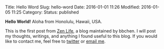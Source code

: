 Title: Hello Word
Slug: hello-word
Date: 2016-01-01 11:26
Modified: 2016-01-05 11:25
Category: 
Status: published

**Hello World!** Aloha from Honolulu, Hawaii, USA.

This is the first post from [Zen Life](http://bbchen.github.io), a blog maintained by bbchen. I will post my thoughts, writings, and anything I found useful to this blog. If you would like to contact me, feel free to [twitter](http://twitter.com/bbchen) or [email me](mailto:bbchen@gmail.com).


